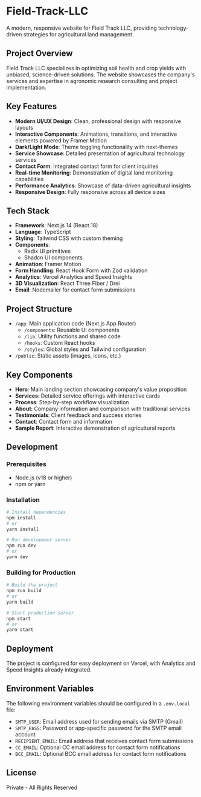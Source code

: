 # Field-Track-LLC

A modern, responsive website for Field Track LLC, providing technology-driven strategies for agricultural land management.

## Project Overview

Field Track LLC specializes in optimizing soil health and crop yields with unbiased, science-driven solutions. The website showcases the company's services and expertise in agronomic research consulting and project implementation.

## Key Features

- **Modern UI/UX Design**: Clean, professional design with responsive layouts
- **Interactive Components**: Animations, transitions, and interactive elements powered by Framer Motion
- **Dark/Light Mode**: Theme toggling functionality with next-themes
- **Service Showcase**: Detailed presentation of agricultural technology services
- **Contact Form**: Integrated contact form for client inquiries
- **Real-time Monitoring**: Demonstration of digital land monitoring capabilities
- **Performance Analytics**: Showcase of data-driven agricultural insights
- **Responsive Design**: Fully responsive across all device sizes

## Tech Stack

- **Framework**: Next.js 14 (React 18)
- **Language**: TypeScript
- **Styling**: Tailwind CSS with custom theming
- **Components**: 
  - Radix UI primitives
  - Shadcn UI components
- **Animation**: Framer Motion
- **Form Handling**: React Hook Form with Zod validation
- **Analytics**: Vercel Analytics and Speed Insights
- **3D Visualization**: React Three Fiber / Drei
- **Email**: Nodemailer for contact form submissions

## Project Structure

- `/app`: Main application code (Next.js App Router)
  - `/components`: Reusable UI components
  - `/lib`: Utility functions and shared code
  - `/hooks`: Custom React hooks
  - `/styles`: Global styles and Tailwind configuration
- `/public`: Static assets (images, icons, etc.)

## Key Components

- **Hero**: Main landing section showcasing company's value proposition
- **Services**: Detailed service offerings with interactive cards
- **Process**: Step-by-step workflow visualization
- **About**: Company information and comparison with traditional services
- **Testimonials**: Client feedback and success stories
- **Contact**: Contact form and information
- **Sample Report**: Interactive demonstration of agricultural reports

## Development

### Prerequisites

- Node.js (v18 or higher)
- npm or yarn

### Installation

```bash
# Install dependencies
npm install
# or
yarn install

# Run development server
npm run dev
# or
yarn dev
```

### Building for Production

```bash
# Build the project
npm run build
# or
yarn build

# Start production server
npm start
# or
yarn start
```

## Deployment

The project is configured for easy deployment on Vercel, with Analytics and Speed Insights already integrated.

## Environment Variables

The following environment variables should be configured in a `.env.local` file:

- `SMTP_USER`: Email address used for sending emails via SMTP (Gmail)
- `SMTP_PASS`: Password or app-specific password for the SMTP email account
- `RECIPIENT_EMAIL`: Email address that receives contact form submissions
- `CC_EMAIL`: Optional CC email address for contact form notifications
- `BCC_EMAIL`: Optional BCC email address for contact form notifications

## License

Private - All Rights Reserved